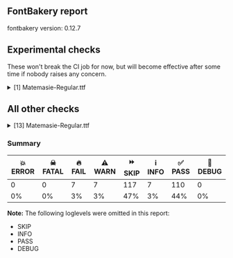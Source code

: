 ## FontBakery report

fontbakery version: 0.12.7



## Experimental checks

These won't break the CI job for now, but will become effective after some time if nobody raises any concern.


<details><summary>[1] Matemasie-Regular.ttf</summary>
<div>
<details>
    <summary>⚠️ <b>WARN</b> Validate size, and resolution of article images, and ensure article page has minimum length and includes visual assets. <a href="https://fontbakery.readthedocs.io/en/stable/fontbakery/checks/googlefonts.article.html#"></a></summary>
    <div>







* ⚠️ **WARN** <p>Family metadata at fonts/ttf does not have an article.</p>
 [code: lacks-article]



</div>
</details>
</div>
</details>




## All other checks



<details><summary>[13] Matemasie-Regular.ttf</summary>
<div>
<details>
    <summary>🔥 <b>FAIL</b> Ensure the font supports case swapping for all its glyphs. <a href="https://fontbakery.readthedocs.io/en/stable/fontbakery/checks/universal.glyphset.html#"></a></summary>
    <div>







* 🔥 **FAIL** <p>The following glyphs lack their case-swapping counterparts:</p>
<table>
<thead>
<tr>
<th align="left">Glyph present in the font</th>
<th align="left">Missing case-swapping counterpart</th>
</tr>
</thead>
<tbody>
<tr>
<td align="left">U+01F9: LATIN SMALL LETTER N WITH GRAVE</td>
<td align="left">U+01F8: LATIN CAPITAL LETTER N WITH GRAVE</td>
</tr>
</tbody>
</table>
 [code: missing-case-counterparts]



</div>
</details>

<details>
    <summary>🔥 <b>FAIL</b> Checking OS/2 usWinAscent & usWinDescent. <a href="https://fontbakery.readthedocs.io/en/stable/fontbakery/checks/universal.metrics.html#"></a></summary>
    <div>







* 🔥 **FAIL** <p>OS/2.usWinDescent value should be equal or greater than 241, but got 230 instead</p>
 [code: descent]



</div>
</details>

<details>
    <summary>🔥 <b>FAIL</b> Name table records must not have trailing spaces. <a href="https://fontbakery.readthedocs.io/en/stable/fontbakery/checks/universal.html#"></a></summary>
    <div>







* 🔥 **FAIL** <p>Name table record with key = (3, 1, 1033, 1) has trailing spaces that must be removed: 'Matemasie '</p>
 [code: trailing-space]



</div>
</details>

<details>
    <summary>🔥 <b>FAIL</b> Checking with fontTools.ttx <a href="https://fontbakery.readthedocs.io/en/stable/fontbakery/checks/universal.sanitize.html#"></a></summary>
    <div>







* 🔥 **FAIL** <p>WARNING: name id 256 missing from name table</p>
 



* 🔥 **FAIL** <p>WARNING: name id 257 missing from name table</p>
 



* 🔥 **FAIL** <p>WARNING: name id 258 missing from name table</p>
 





</div>
</details>

<details>
    <summary>🔥 <b>FAIL</b> Space and non-breaking space have the same width? <a href="https://fontbakery.readthedocs.io/en/stable/fontbakery/checks/universal.html#"></a></summary>
    <div>







* 🔥 **FAIL** <p>Space and non-breaking space have differing width: The space glyph named space is 185 font units wide, non-breaking space named (uni00A0) is 220 font units wide, and both should be positive and the same. GlyphsApp has &quot;Sidebearing arithmetic&quot; (<a href="https://glyphsapp.com/tutorials/spacing">https://glyphsapp.com/tutorials/spacing</a>) which allows you to set the non-breaking space width to always equal the space width.</p>
 [code: different-widths]



</div>
</details>

<details>
    <summary>🔥 <b>FAIL</b> Check copyright namerecords match license file. <a href="https://fontbakery.readthedocs.io/en/stable/fontbakery/checks/googlefonts.license.html#"></a></summary>
    <div>







* 🔥 **FAIL** <p>License file OFL.txt exists but NameID 13 (LICENSE DESCRIPTION) value on platform 3 (WINDOWS) is not specified for that. Value was: &quot;<a href="https://openfontlicense.org">https://openfontlicense.org</a>&quot; Must be changed to &quot;This Font Software is licensed under the SIL Open Font License, Version 1.1. This license is available with a FAQ at: <a href="https://openfontlicense.org">https://openfontlicense.org</a>&quot;</p>
 [code: wrong]



</div>
</details>

<details>
    <summary>🔥 <b>FAIL</b> Check font names are correct <a href="https://fontbakery.readthedocs.io/en/stable/fontbakery/checks/googlefonts.name.html#"></a></summary>
    <div>







* 🔥 **FAIL** <p>Font names are incorrect:</p>
<table>
<thead>
<tr>
<th align="left">nameID</th>
<th align="left">current</th>
<th align="left">expected</th>
</tr>
</thead>
<tbody>
<tr>
<td align="left">Family Name</td>
<td align="left">**Matemasie **</td>
<td align="left"><strong>Matemasie</strong></td>
</tr>
<tr>
<td align="left">Subfamily Name</td>
<td align="left">Regular</td>
<td align="left">Regular</td>
</tr>
<tr>
<td align="left">Full Name</td>
<td align="left"><strong>Matemasie  Regular</strong></td>
<td align="left"><strong>Matemasie Regular</strong></td>
</tr>
<tr>
<td align="left">Postscript Name</td>
<td align="left">Matemasie-Regular</td>
<td align="left">Matemasie-Regular</td>
</tr>
</tbody>
</table>
 [code: bad-names]



</div>
</details>

<details>
    <summary>⚠️ <b>WARN</b> Check if each glyph has the recommended amount of contours. <a href="https://fontbakery.readthedocs.io/en/stable/fontbakery/checks/universal.html#"></a></summary>
    <div>







* ⚠️ **WARN** <p>This check inspects the glyph outlines and detects the total number of contours in each of them. The expected values are infered from the typical ammounts of contours observed in a large collection of reference font families. The divergences listed below may simply indicate a significantly different design on some of your glyphs. On the other hand, some of these may flag actual bugs in the font such as glyphs mapped to an incorrect codepoint. Please consider reviewing the design and codepoint assignment of these to make sure they are correct.</p>
<p>The following glyphs do not have the recommended number of contours:</p>
<pre><code>- Glyph name: germandbls	Contours detected: 2	Expected: 1

- Glyph name: oslash	Contours detected: 2	Expected: 3

- Glyph name: germandbls	Contours detected: 2	Expected: 1

- Glyph name: oslash	Contours detected: 2	Expected: 3
</code></pre>
 [code: contour-count]



</div>
</details>

<details>
    <summary>⚠️ <b>WARN</b> Check math signs have the same width. <a href="https://fontbakery.readthedocs.io/en/stable/fontbakery/checks/universal.html#"></a></summary>
    <div>







* ⚠️ **WARN** <p>The most common width is 557 among a set of 6 math glyphs.
The following math glyphs have a different width, though:</p>
<p>Width = 556:
plus</p>
 [code: width-outliers]



</div>
</details>

<details>
    <summary>⚠️ <b>WARN</b> Check font contains no unreachable glyphs <a href="https://fontbakery.readthedocs.io/en/stable/fontbakery/checks/universal.glyphset.html#"></a></summary>
    <div>







* ⚠️ **WARN** <p>The following glyphs could not be reached by codepoint or substitution rules:</p>
<pre><code>- uni030C.alt
</code></pre>
 [code: unreachable-glyphs]



</div>
</details>

<details>
    <summary>⚠️ <b>WARN</b> Ensure soft_dotted characters lose their dot when combined with marks that replace the dot. <a href="https://fontbakery.readthedocs.io/en/stable/fontbakery/checks/shaping.html#"></a></summary>
    <div>







* ⚠️ **WARN** <p>The dot of soft dotted characters used in orthographies <em>must</em> disappear in the following strings: į̀ į́ į̂ į̃ į̄ į̌ ɨ̀ ɨ́ ɨ̂ ɨ̃ ɨ̄ ɨ̈ ɨ̋ ɨ̌ ɨ̧̀ ɨ̧́ ɨ̧̂ ɨ̧̌ ị̀ ị́ ị̂ ị̃ ị̄</p>
<p>The dot of soft dotted characters <em>should</em> disappear in other cases, for example: ĭ̦ i̦̇ i̦̊ i̦̋ ǐ̦ i̦̒ j̣̀ j̣́ ĵ̣ j̣̃ j̣̄ j̣̆ j̣̇ j̣̈ j̣̊ j̣̋ ǰ̣ j̣̒ j̦̀ j̦́</p>
<p>Your font fully covers the following languages that require the soft-dotted feature: Lithuanian (Latn, 2,357,094 speakers), Dutch (Latn, 31,709,104 speakers).</p>
<p>Your font does <em>not</em> cover the following languages that require the soft-dotted feature: Ma’di (Latn, 584,000 speakers), Mfumte (Latn, 79,000 speakers), Kom (Latn, 360,685 speakers), Ebira (Latn, 2,200,000 speakers), Makaa (Latn, 221,000 speakers), Igbo (Latn, 27,823,640 speakers), Kpelle, Guinea (Latn, 622,000 speakers), Ijo, Southeast (Latn, 2,471,000 speakers), Gulay (Latn, 250,478 speakers), Nzakara (Latn, 50,000 speakers), Ekpeye (Latn, 226,000 speakers), Nateni (Latn, 100,000 speakers), Dii (Latn, 71,000 speakers), Belarusian (Cyrl, 10,064,517 speakers), Aghem (Latn, 38,843 speakers), Dan (Latn, 1,099,244 speakers), Navajo (Latn, 166,319 speakers), Basaa (Latn, 332,940 speakers), Mundani (Latn, 34,000 speakers), Vute (Latn, 21,000 speakers), Sar (Latn, 500,000 speakers), Mango (Latn, 77,000 speakers), Zapotec (Latn, 490,000 speakers), Fur (Latn, 1,230,163 speakers), Ukrainian (Cyrl, 29,273,587 speakers), Lugbara (Latn, 2,200,000 speakers), Avokaya (Latn, 100,000 speakers), Southern Kisi (Latn, 360,000 speakers), Bete-Bendi (Latn, 100,000 speakers), Ejagham (Latn, 120,000 speakers), Ngbaka (Latn, 1,020,000 speakers), Bafut (Latn, 158,146 speakers), Koonzime (Latn, 40,000 speakers), Cicipu (Latn, 44,000 speakers), Yala (Latn, 200,000 speakers), South Central Banda (Latn, 244,000 speakers).</p>
 [code: soft-dotted]



</div>
</details>

<details>
    <summary>⚠️ <b>WARN</b> Check for codepoints not covered by METADATA subsets. <a href="https://fontbakery.readthedocs.io/en/stable/fontbakery/checks/googlefonts.subsets.html#"></a></summary>
    <div>







* ⚠️ **WARN** <p>The following codepoints supported by the font are not covered by
any subsets defined in the font's metadata file, and will never
be served. You can solve this by either manually adding additional
subset declarations to METADATA.pb, or by editing the glyphset
definitions.</p>
<ul>
<li>U+02C7 CARON: try adding one of: yi, canadian-aboriginal, tifinagh</li>
<li>U+02D8 BREVE: try adding one of: yi, canadian-aboriginal</li>
<li>U+02D9 DOT ABOVE: try adding one of: yi, canadian-aboriginal</li>
<li>U+02DB OGONEK: try adding one of: yi, canadian-aboriginal</li>
<li>U+02DD DOUBLE ACUTE ACCENT: not included in any glyphset definition</li>
<li>U+0302 COMBINING CIRCUMFLEX ACCENT: try adding one of: tifinagh, cherokee, math, coptic</li>
<li>U+0306 COMBINING BREVE: try adding one of: tifinagh, old-permic</li>
<li>U+0307 COMBINING DOT ABOVE: try adding one of: tai-le, syriac, tifinagh, coptic, malayalam, math, old-permic, canadian-aboriginal</li>
<li>U+030A COMBINING RING ABOVE: try adding syriac</li>
<li>U+030B COMBINING DOUBLE ACUTE ACCENT: try adding one of: osage, cherokee</li>
<li>U+030C COMBINING CARON: try adding one of: cherokee, tai-le</li>
<li>U+0312 COMBINING TURNED COMMA ABOVE: not included in any glyphset definition</li>
<li>U+0326 COMBINING COMMA BELOW: not included in any glyphset definition</li>
<li>U+0327 COMBINING CEDILLA: not included in any glyphset definition</li>
<li>U+0328 COMBINING OGONEK: not included in any glyphset definition</li>
<li>U+1EAE LATIN CAPITAL LETTER A WITH BREVE AND ACUTE: try adding vietnamese</li>
<li>U+1EAF LATIN SMALL LETTER A WITH BREVE AND ACUTE: try adding vietnamese</li>
<li>U+1EB8 LATIN CAPITAL LETTER E WITH DOT BELOW: try adding vietnamese</li>
<li>U+1EB9 LATIN SMALL LETTER E WITH DOT BELOW: try adding vietnamese</li>
<li>U+1ECA LATIN CAPITAL LETTER I WITH DOT BELOW: try adding vietnamese</li>
<li>U+1ECB LATIN SMALL LETTER I WITH DOT BELOW: try adding vietnamese</li>
<li>U+1ECC LATIN CAPITAL LETTER O WITH DOT BELOW: try adding vietnamese</li>
<li>U+1ECD LATIN SMALL LETTER O WITH DOT BELOW: try adding vietnamese</li>
<li>U+1EE4 LATIN CAPITAL LETTER U WITH DOT BELOW: try adding vietnamese</li>
<li>U+1EE5 LATIN SMALL LETTER U WITH DOT BELOW: try adding vietnamese</li>
<li>U+25CC DOTTED CIRCLE: try adding one of: buginese, soyombo, bengali, bassa-vah, gujarati, kharoshthi, khmer, elbasan, ahom, telugu, malayalam, meetei-mayek, kaithi, myanmar, tirhuta, tifinagh, adlam, new-tai-lue, masaram-gondi, khudawadi, lepcha, thaana, modi, sogdian, armenian, kayah-li, takri, siddham, caucasian-albanian, brahmi, coptic, old-permic, tagbanwa, grantha, math, tai-viet, gunjala-gondi, tibetan, warang-citi, music, devanagari, zanabazar-square, balinese, dogra, symbols, rejang, syloti-nagri, duployan, hanifi-rohingya, psalter-pahlavi, manichaean, kannada, pahawh-hmong, sundanese, javanese, lao, canadian-aboriginal, tai-tham, tamil, saurashtra, nko, wancho, khojki, batak, hanunoo, miao, sharada, osage, buhid, bhaiksuki, chakma, marchen, yi, tai-le, gurmukhi, tagalog, sinhala, mende-kikakui, hebrew, thai, limbu, syriac, newa, mahajani, mongolian, phags-pa, cham, mandaic, oriya</li>
</ul>
<p>Or you can add the above codepoints to one of the subsets supported by the font: <code>latin</code>, <code>latin-ext</code></p>
 [code: unreachable-subsetting]



</div>
</details>

<details>
    <summary>⚠️ <b>WARN</b> Ensure fonts have ScriptLangTags declared on the 'meta' table. <a href="https://fontbakery.readthedocs.io/en/stable/fontbakery/checks/googlefonts.meta.html#"></a></summary>
    <div>







* ⚠️ **WARN** <p>This font file does not have a 'meta' table.</p>
 [code: lacks-meta-table]



</div>
</details>
</div>
</details>




### Summary

| 💥 ERROR | ☠ FATAL | 🔥 FAIL | ⚠️ WARN | ⏩ SKIP | ℹ️ INFO | ✅ PASS | 🔎 DEBUG | 
| ---|---|---|---|---|---|---|---|
| 0 | 0 | 7 | 7 | 117 | 7 | 110 | 0 | 
| 0% | 0% | 3% | 3% | 47% | 3% | 44% | 0% | 



**Note:** The following loglevels were omitted in this report:


* SKIP
* INFO
* PASS
* DEBUG
